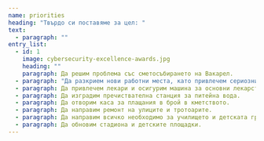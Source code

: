 ```yaml
---
name: priorities
heading: "Твърдо си поставяме за цел: "
text:
  - paragraph: ""
entry_list:
  - id: 1
    image: cybersecurity-excellence-awards.jpg
    heading: ""
    paragraph: Да решим проблема със сметосъбирането на Вакарел.
  - paragraph: "Да разкрием нови работни места, като привлечем сериозни инвеститори. "
  - paragraph: Да привлечем лекари и осигурим машина за основни лекарства.
  - paragraph: Да изградим пречиствателна станция за питейна вода.
  - paragraph: Да отворим каса за плащания в брой в кметството.
  - paragraph: Да направим ремонт на улиците и тротоарите.
  - paragraph: Да направим всичко необходимо за училището и детската градина.
  - paragraph: Да обновим стадиона и детските площадки.
---
```

